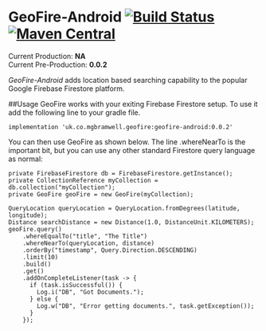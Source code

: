 # GeoFire-Android [![Build Status](https://travis-ci.org/mbramwell1/GeoFire-Android.svg?branch=master)](https://travis-ci.org/mbramwell1/GeoFire-Android) [![Maven Central](https://maven-badges.herokuapp.com/maven-central/uk.co.mgbramwell.geofire/geofire-android/badge.svg)](https://search.maven.org/artifact/uk.co.mgbramwell.geofire/geofire-android)

Current Production: **NA**<br>
Current Pre-Production: **0.0.2**<br>

_GeoFire-Android_ adds location based searching capability to the popular Google Firebase Firestore platform.

##Usage
GeoFire works with your exiting Firebase Firestore setup. To use it add the following line to your gradle file.
```
implementation 'uk.co.mgbramwell.geofire:geofire-android:0.0.2'
```

You can then use GeoFire as shown below. The line .whereNearTo is the important bit, but you can use any
other standard Firestore query language as normal:

```
private FirebaseFirestore db = FirebaseFirestore.getInstance();
private CollectionReference myCollection = db.collection("myCollection");
private GeoFire geoFire = new GeoFire(myCollection);
 
QueryLocation queryLocation = QueryLocation.fromDegrees(latitude, longitude);
Distance searchDistance = new Distance(1.0, DistanceUnit.KILOMETERS);
geoFire.query()
    .whereEqualTo("title", "The Title")
    .whereNearTo(queryLocation, distance)
    .orderBy("timestamp", Query.Direction.DESCENDING)
    .limit(10)
    .build()
    .get()
    .addOnCompleteListener(task -> {
      if (task.isSuccessful()) {
        Log.i("DB", "Got Documents.");
      } else {
        Log.w("DB", "Error getting documents.", task.getException());
      }
    });
```